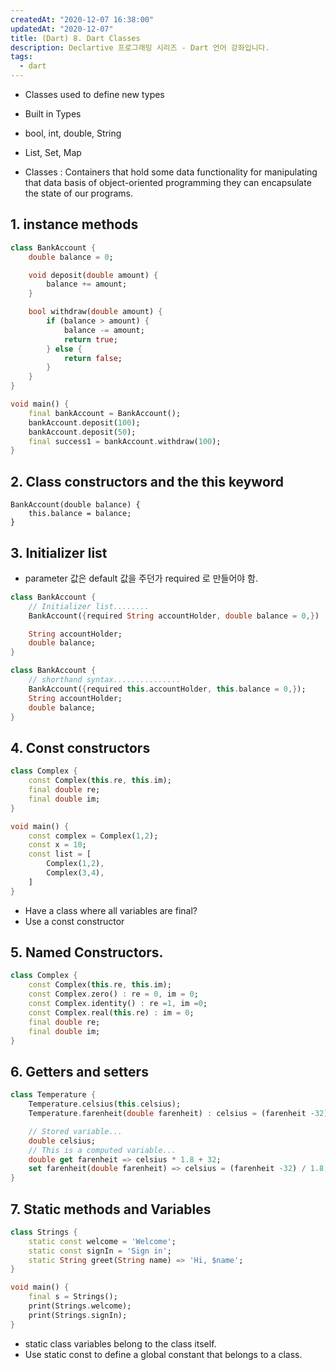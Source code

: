 ```yaml
---
createdAt: "2020-12-07 16:38:00"
updatedAt: "2020-12-07"
title: (Dart) 8. Dart Classes
description: Declartive 프로그래밍 시리즈 - Dart 언어 강좌입니다.
tags:
  - dart
---
```


- Classes used to define new types

- Built in Types
- bool, int, double, String
- List, Set, Map

- Classes : Containers that hold some data functionality for manipulating that data basis of object-oriented programming they can encapsulate the state of our programs.

## 1. instance methods

```dart
class BankAccount {
    double balance = 0;

    void deposit(double amount) {
        balance += amount;
    }

    bool withdraw(double amount) {
        if (balance > amount) {
            balance -= amount;
            return true;
        } else {
            return false;
        }
    }
}

void main() {
    final bankAccount = BankAccount();
    bankAccount.deposit(100);
    bankAccount.deposit(50);
    final success1 = bankAccount.withdraw(100);
}
```

## 2. Class constructors and the this keyword

```
BankAccount(double balance) {
    this.balance = balance;
}
```

## 3. Initializer list

- parameter 값은 default 값을 주던가 required 로 만들어야 함.

```dart
class BankAccount {
    // Initializer list........
    BankAccount({required String accountHolder, double balance = 0,}) : accountHolder = accountHolder, balance = balance;

    String accountHolder;
    double balance;
}
```

```dart
class BankAccount {
    // shorthand syntax...............
    BankAccount({required this.accountHolder, this.balance = 0,});
    String accountHolder;
    double balance;
}
```

## 4. Const constructors

```dart
class Complex {
    const Complex(this.re, this.im);
    final double re;
    final double im;
}

void main() {
    const complex = Complex(1,2);
    const x = 10;
    const list = [
        Complex(1,2),
        Complex(3,4),
    ]
}
```

- Have a class where all variables are final?
- Use a const constructor

## 5. Named Constructors.

```dart
class Complex {
    const Complex(this.re, this.im);
    const Complex.zero() : re = 0, im = 0;
    const Complex.identity() : re =1, im =0;
    const Complex.real(this.re) : im = 0;
    final double re;
    final double im;
}
```

## 6. Getters and setters

```dart
class Temperature {
    Temperature.celsius(this.celsius);
    Temperature.farenheit(double farenheit) : celsius = (farenheit -32) / 1.8;

    // Stored variable...
    double celsius;
    // This is a computed variable...
    double get farenheit => celsius * 1.8 + 32;
    set farenheit(double farenheit) => celsius = (farenheit -32) / 1.8;
}
```

## 7. Static methods and Variables

```dart
class Strings {
    static const welcome = 'Welcome';
    static const signIn = 'Sign in';
    static String greet(String name) => 'Hi, $name';
}

void main() {
    final s = Strings();
    print(Strings.welcome);
    print(Strings.signIn);
}
```

- static class variables belong to the class itself.
- Use static const to define a global constant that belongs to a class.
